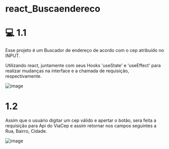 # react_Buscaendereco

# 💻 1.1
Esse projeto é um Buscador de endereço de acordo com o cep atribuído no INPUT.

Utilizando react, juntamente com seus Hooks 'useState' e 'useEffect' para realizar mudanças na interface e a chamada de requisição, respectivamente.


![image](https://user-images.githubusercontent.com/125046205/225896578-19db6746-2eec-447a-a2e7-3d681e4e92d2.png)

# 1.2
Assim que o usuário digitar um cep válido e apertar o botão, sera feita a requisição para Api do ViaCep e assim retornar nos campos seguintes a Rua, Bairro, Cidade. 

![image](https://user-images.githubusercontent.com/125046205/225897725-b5f0b9b4-a33d-400f-b5fd-580c5231aa27.png)
